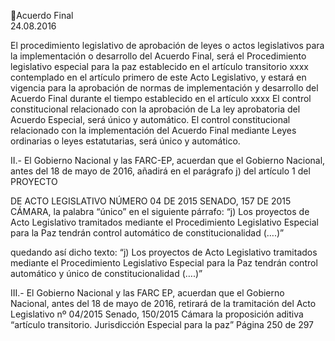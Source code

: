 Acuerdo Final  
24.08.2016  


El procedimiento legislativo de aprobación de leyes o actos legislativos para la implementación o 
desarrollo del Acuerdo Final, será el Procedimiento legislativo especial para la paz establecido en 
el artículo transitorio xxxx contemplado en el artículo primero de este Acto Legislativo, y estará 
en  vigencia  para  la  aprobación  de  normas  de  implementación  y  desarrollo  del  Acuerdo  Final 
durante el tiempo establecido en el artículo xxxx 
El  control  constitucional  relacionado  con  la  aprobación  de  La  ley  aprobatoria  del  Acuerdo 
Especial, será único y automático. 
El  control  constitucional  relacionado  con  la  implementación  del  Acuerdo  Final  mediante  Leyes 
ordinarias o leyes estatutarias, será único y automático. 
 

II.- El Gobierno Nacional y las FARC-EP, acuerdan que el Gobierno Nacional, antes 
del 18 de mayo de 2016, añadirá en el parágrafo j)  del artículo 1  del PROYECTO 

DE  ACTO  LEGISLATIVO  NÚMERO  04  DE  2015  SENADO,  157  DE  2015 
CÁMARA, la palabra “único” en el siguiente párrafo: 
“j)  Los  proyectos  de  Acto  Legislativo  tramitados  mediante  el  Procedimiento  Legislativo 
Especial para la Paz tendrán control automático de constitucionalidad  (….)” 
 

quedando así dicho texto: 
“j)  Los  proyectos  de  Acto  Legislativo  tramitados  mediante  el  Procedimiento  Legislativo 
Especial para la Paz tendrán control automático y único  de constitucionalidad  (….)” 

III.- El Gobierno Nacional y las FARC EP, acuerdan que el Gobierno Nacional, antes 
del 18 de mayo de 2016,  retirará de la tramitación del Acto Legislativo nº 04/2015 
Senado, 150/2015 Cámara la proposición aditiva “artículo transitorio. Jurisdicción 
Especial para la paz” 
Página 250 de 297 
 

